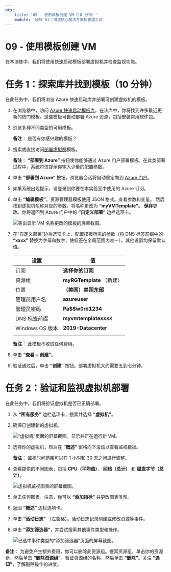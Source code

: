 ```yaml
---
wts:
    title: '09 - 使用模板创建 VM（10 分钟）'
    module: '模块 03：描述核心解决方案和管理工具'
---
```

# 09 - 使用模板创建 VM

在本演练中，我们将使用快速启动模板部署虚拟机并检查监视功能。

# 任务 1：探索库并找到模板（10 分钟）

在此任务中，我们将浏览 Azure 快速启动库并部署可创建虚拟机的模板。 

1. 在浏览器中，访问 [Azure 快速启动模板库](https://azure.microsoft.com/resources/templates?azure-portal=true)。在该库中，你将找到许多最近更新的热门模板。这些模板可自动部署 Azure 资源，包括安装常用软件包。

2. 浏览多种不同类型的可用模板。 

    **备注**： 是否有你感兴趣的模板？

3. 搜索或直接访问[部署虚拟机](https://azure.microsoft.com/resources/templates/101-vm-simple-windows?azure-portal=true)模板。

    **备注**： **“部署到 Azure”** 按钮使你能够通过 Azure 门户部署模板。在此类部署过程中，系统将仅提示你输入少量的配置参数。 

4. 单击 **“部署到 Azure”** 按钮。浏览器会话将自动重定向到 [Azure 门户](http://portal.azure.com/)。

5. 如果系统出现提示，请登录到你要在本实验室中使用的 Azure 订阅。

6. 单击 **“编辑模板”**。资源管理器模板使用 JSON 格式。查看参数和变量。 然后找到虚拟机名称对应的参数。将名称更改为 **“myVMTemplate”**。 **保存**更改。你将返回到 Azure 门户中的 **“自定义部署”** 边栏选项卡。

    ![突出显示 VM 名称更改的模板的屏幕截图。](../images/0901.png)

7. 在“自定义部署”边栏选项卡上，配置模板所需的参数（将 DNS 标签前缀中的 **“xxxx”** 替换为字母和数字，使标签在全局范围内唯一）。其他设置均保留默认值。 

    | 设置| 值|
    |----|----|
    | 订阅 | **选择你的订阅**|
    | 资源组 | **myRGTemplate** （新建） |
    | 位置 | **（美国）美国东部** |
    | 管理员用户名 | **azureuser** |
    | 管理员密码 | **Pa$$w0rd1234** |
    | DNS 标签前缀 | **myvmtemplate*xxxx*** |
    | Windows OS 版本 | **2019-Datacenter** |
    | | |
    
    **备注**： 此模板不收取任何费用。

8. 单击 **“查看 + 创建”**。

9. 验证通过后，单击 **“创建”** 按钮。部署虚拟机大约需要五到七分钟。 

# 任务 2：验证和监视虚拟机部署

在此任务中，我们将验证虚拟机是否已正确部署。 

1. 从 **“所有服务”** 边栏选项卡，搜索并选择 **“虚拟机”**。

2. 确保已创建新的虚拟机。 

    ![“虚拟机”页面的屏幕截图。显示并正在运行新 VM。](../images/0902.png)

3. 选择你的虚拟机，然后在 **“概述”** 窗格向下滚动以查看监视数据。

    **备注**： 监视时间范围可以在 1 小时和 30 天之间进行调整。

4. 查看提供的不同图表，包括 **CPU（平均值）**、 **网络（总计）** 和 **磁盘字节（总计）**。 

    ![虚拟机监视图表的屏幕截图。](../images/0903.png)

5. 单击任何图表。注意，你可以 **“添加指标”** 并更改图表类型。

6. 返回 **“概述”** 边栏选项卡。

7. 单击 **“活动日志”** （左窗格）。活动日志记录创建或修改资源等事件。 

8. 单击 **“添加筛选器”**，并尝试搜索其他事件类型和操作。 

    ![已选中事件类型的“添加筛选器”页面的屏幕截图。](../images/0904.png)

**备注**： 为避免产生额外费用，你可以删除此资源组。搜索资源组，单击你的资源组，然后单击 **“删除资源组”**。验证资源组的名称，然后单击 **“删除”**。关注 **“通知”**，了解删除操作的进度。
